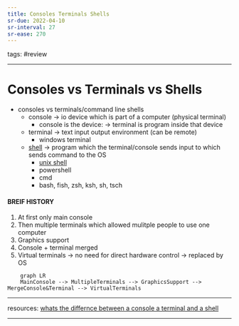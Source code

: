 ```yaml
---
title: Consoles Terminals Shells
sr-due: 2022-04-10
sr-interval: 27
sr-ease: 270
---
```


tags: #review

---

# Consoles vs Terminals vs Shells
- consoles vs terminals/command line shells
	- console -> io device which is part of a computer (physical terminal)
		- console is the device: -> terminal is program inside that device
	- terminal -> text input output environment (can be remote)
		- windows terminal
	- [shell](content/notes/shell.md) -> program which the terminal/console sends input to which sends command to the OS
		- [unix shell](content/notes/unix-shell.md)
		- powershell
		- cmd
		- bash, fish, zsh, ksh, sh, tsch

#### BREIF HISTORY
1. At first only main console
2. Then multiple terminals which allowed mulitple people to use one computer
3. Graphics support
4. Console + terminal merged
5. Virtual terminals ->  no need for direct hardware control -> replaced by OS

```mermaid
	graph LR
	MainConsole --> MultipleTerminals --> GraphicsSupport --> MergeConsole&Terminal --> VirtualTerminals	
```

---
resources:
[whats the differnce between a console a terminal and a shell](https://www.hanselman.com/blog/whats-the-difference-between-a-console-a-terminal-and-a-shell)

---